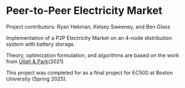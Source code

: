 # Peer-to-Peer Electricity Market
Project contributors: Ryan Hekman, Kelsey Sweeney, and Ben Glass

Implementation of a P2P Electricity Market on an 4-node distribution system with battery storage.  

Theory, optimization formulation, and algorithms are based on the work from [Ullah & Park](https://ieeexplore.ieee.org/document/9369412)(2021)

This project was completed for as a final project for EC500 at Boston University (Spring 2025).



